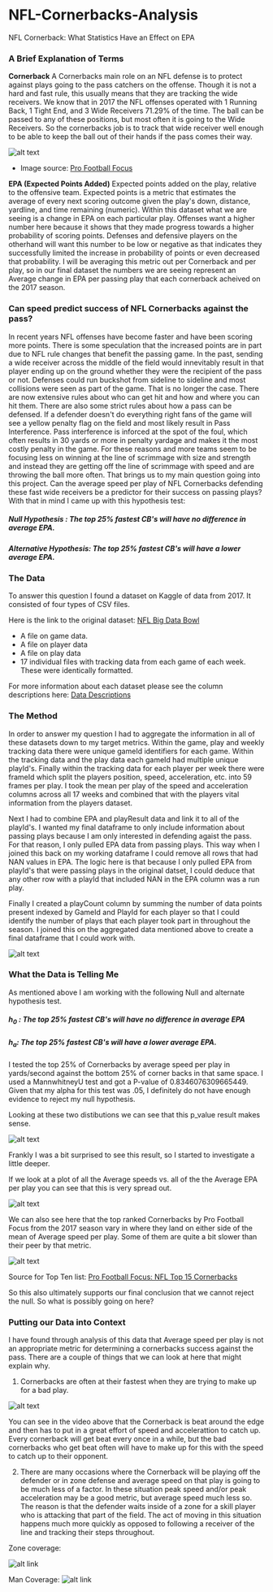 # NFL-Cornerbacks-Analysis
NFL Cornerback: What Statistics Have an Effect on EPA


### A Brief Explanation of Terms

**Cornerback**
A Cornerbacks main role on an NFL defense is to protect against plays going to the pass catchers on the offense. Though it is not a hard and fast rule, this usually means that they are tracking the wide receivers. We know that in 2017 the NFL offenses operated with 1 Running Back, 1 Tight End, and 3 Wide Receivers 71.29% of the time. The ball can be passed to any of these positions, but most often it is going to the Wide Receivers. So the cornerbacks job is to track that wide receiver well enough to be able to keep the ball out of their hands if the pass comes their way. 

![alt text](https://github.com/scottwilliamhines/NFL-Cornerbacks-Analysis/blob/main/img/Cornerback%20example.gif)
- Image source: [Pro Football Focus](https://www.pff.com/news/nfl-highest-graded-man-coverage-cornerbacks-in-2019-marcus-peters-and-marlon-humphrey-baltimore-ravens)


**EPA (Expected Points Added)**
Expected points added on the play, relative to the offensive team. Expected points is a metric that estimates the average of every next scoring outcome given the play's down, distance, yardline, and time remaining (numeric). Within this dataset what we are seeing is a change in EPA on each particular play. Offenses want a higher number here because it shows that they made progress towards a higher probability of scoring points. Defenses and defensive players on the otherhand will want this number to be low or negative as that indicates they successfully limited the increase in probability of points or even decreased that probability. I will be averaging this metric out per Cornerback and per play, so in our final dataset the numbers we are seeing represent an Average change in EPA per passing play that each cornerback acheived on the 2017 season. 

### Can speed predict success of NFL Cornerbacks against the pass?
In recent years NFL offenses have become faster and have been scoring more points. There is some speculation that the increased points are in part due to NFL rule changes that benefit the passing game. In the past, sending a wide receiver across the middle of the field would innevitably result in that player ending up on the ground whether they were the recipient of the pass or not. Defenses could run buckshot from sideline to sideline and most collisions were seen as part of the game. That is no longer the case. There are now extensive rules about who can get hit and how and where you can hit them. There are also some strict rules about how a pass can be defensed. If a defender doesn't do everything right fans of the game will see a yellow penalty flag on the field and most likely result in Pass Interference. Pass interference is inforced at the spot of the foul, which often results in 30 yards or more in penalty yardage and makes it the most costly penalty in the game.  For these reasons and more teams seem to be focusing less on winning at the line of scrimmage with size and strength and instead they are getting off the line of scrimmage with speed and are throwing the ball more often. That brings us to my main question going into this project. Can the average speed per play of NFL Cornerbacks defending these fast wide receivers be a predictor for their success on passing plays? With that in mind I came up with this hypothesis test:

##### Null Hypothesis : The top 25% fastest CB's will have no difference in average EPA. 
##### Alternative Hypothesis: The top 25% fastest CB's will have a lower average EPA. 


### The Data
To answer this question I found a dataset on Kaggle of data from 2017. It consisted of four types of CSV files.

Here is the link to the original dataset: [NFL Big Data Bowl](https://www.kaggle.com/c/nfl-big-data-bowl-2021/notebooks)

- A file on game data.
- A file on player data
- A file on play data
- 17 individual files with tracking data from each game of each week. These were identically formatted.

For more information about each dataset please see the column descriptions here: [Data Descriptions](https://github.com/scottwilliamhines/NFL-Cornerbacks-Analysis/blob/main/notebooks/Data%20Descriptions.ipynb)

### The Method

In order to answer my question I had to aggregate the information in all of these datasets down to my target metrics. Within the game, play and weekly tracking data there were unique gameId identifiers for each game. Within the tracking data and the play data each gameId had multiple unique playId's. Finally within the tracking data for each player per week there were frameId which split the players position, speed, acceleration, etc. into 59 frames per play. I took the mean per play of the speed and acceleration columns across all 17 weeks and combined that with the players vital information from the players dataset.

Next I had to combine EPA and playResult data and link it to all of the playId's. I wanted my final dataframe to only include information about passing plays because I am only interested in defending agaist the pass. For that reason, I only pulled EPA data from passing plays. This way when I joined this back on my working dataframe I could remove all rows that had NAN values in EPA. The logic here is that because I only pulled EPA from playId's that were passing plays in the original datset, I could deduce that any other row  with a playId that included NAN in the EPA column was a run play. 

Finally I created a playCount column by summing the number of data points present indexed by GameId and PlayId for each player so that I could identify the number of plays that each player took part in throughout the season. I joined this on the aggregated data mentioned above to create a final dataframe that I could work with.

![alt text](https://github.com/scottwilliamhines/NFL-Cornerbacks-Analysis/blob/main/img/FInal%20Cornerback%20DataFrame%20example.png)

### What the Data is Telling Me

As mentioned above I am working with the following Null and alternate hypothesis test.

##### $h_0$ : The top 25% fastest CB's will have no difference in average EPA
##### $h_a$: The top 25% fastest CB's will have a lower average EPA. 

I tested the top 25% of Cornerbacks by average speed per play in yards/second against the bottom 25% of corner backs in that same space. I used a MannwhitneyU test and got a P-value of 0.8346076309665449. Given that my alpha for this test was .05, I definitely do not have enough evidence to reject my null hypothesis.

Looking at these two distibutions we can see that this p_value result makes sense.

![alt text](https://github.com/scottwilliamhines/NFL-Cornerbacks-Analysis/blob/main/img/Distribution%20of%20Average%20EPA:%20Cornerbacks.png)

Frankly I was a bit surprised to see this result, so I started to investigate a little deeper. 

If we look at a plot of all the Average speeds vs. all of the the Average EPA per play you can see that this is very spread out. 

![alt text](https://github.com/scottwilliamhines/NFL-Cornerbacks-Analysis/blob/main/img/Corner%20Back%20Average%20Speed%20Vs.%20Average%20EPA.png)

We can also see here that the top ranked Cornerbacks by Pro Football Focus from the 2017 season vary in where they land on either side of the mean of Average speed per play. Some of them are quite a bit slower than their peer by that metric. 

![alt text](https://github.com/scottwilliamhines/NFL-Cornerbacks-Analysis/blob/main/img/Top%20CB%20Against%20the%20Average%20Speed.png)

Source for Top Ten list: [Pro Football Focus: NFL Top 15 Cornerbacks](https://www.pff.com/news/pro-hayward-ramsey-headline-the-nfls-top-cornerbacks-heading-into-2018)

So this also ultimately supports our final conclusion that we cannot reject the null. So what is possibly going on here?

### Putting our Data into Context

I have found through analysis of this data that Average speed per play is not an appropriate metric for determining a cornerbacks success against the pass. There are a couple of things that we can look at here that might explain why. 

1. Cornerbacks are often at their fastest when they are trying to make up for a bad play. 

![alt text](https://github.com/scottwilliamhines/NFL-Cornerbacks-Analysis/blob/main/img/Corner%20back%20is%20beat.gif)

You can see in the video above that the Cornerback is beat around the edge and then has to put in a great effort of speed and accelerattion to catch up. Every cornerback will get beat every once in a while, but the bad cornerbacks who get beat often will have to make up for this with the speed to catch up to their opponent.

2. There are many occasions where the Cornerback will be playing off the defender or in zone defense and average speed on that play is going to be much less of a factor. In these situation peak speed and/or peak acceleration may be a good metric, but average speed much less so. The reason is that the defender waits inside of a zone for a skill player who is attacking that part of the field. The act of moving in this situation happens much more quickly as opposed to following a receiver of the line and tracking their steps throughout. 

Zone coverage:

![alt link](https://github.com/scottwilliamhines/NFL-Cornerbacks-Analysis/blob/main/img/Zone%20Defense.gif)

Man Coverage:
![alt link](https://github.com/scottwilliamhines/NFL-Cornerbacks-Analysis/blob/main/img/Man%20coverage.gif)




